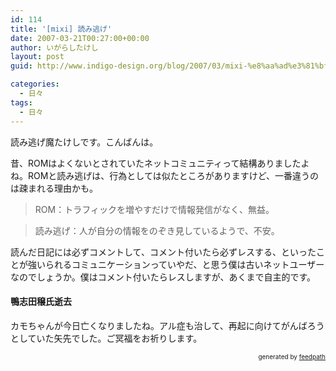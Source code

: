 ```yaml
---
id: 114
title: '[mixi] 読み逃げ'
date: 2007-03-21T00:27:00+00:00
author: いがらしたけし
layout: post
guid: http://www.indigo-design.org/blog/2007/03/mixi-%e8%aa%ad%e3%81%bf%e9%80%83%e3%81%92/

categories:
  - 日々
tags:
  - 日々
---
```

読み逃げ魔たけしです。こんばんは。

昔、ROMはよくないとされていたネットコミュニティって結構ありましたよね。ROMと読み逃げは、行為としては似たところがありますけど、一番違うのは疎まれる理由かも。

> ROM：トラフィックを増やすだけで情報発信がなく、無益。
  
> 読み逃げ：人が自分の情報をのぞき見しているようで、不安。

読んだ日記には必ずコメントして、コメント付いたら必ずレスする、といったことが強いられるコミュニケーションっていやだ、と思う僕は古いネットユーザーなのでしょうか。僕はコメント付いたらレスしますが、あくまで自主的です。

#### 鴨志田穣氏逝去

カモちゃんが今日亡くなりましたね。アル症も治して、再起に向けてがんばろうとしていた矢先でした。ご冥福をお祈りします。

<div style="text-align: right;font-size: 10px">
  &nbsp;&nbsp;<span>generated by <a href="http://feedpath.jp">feedpath</a></span>
</div>
